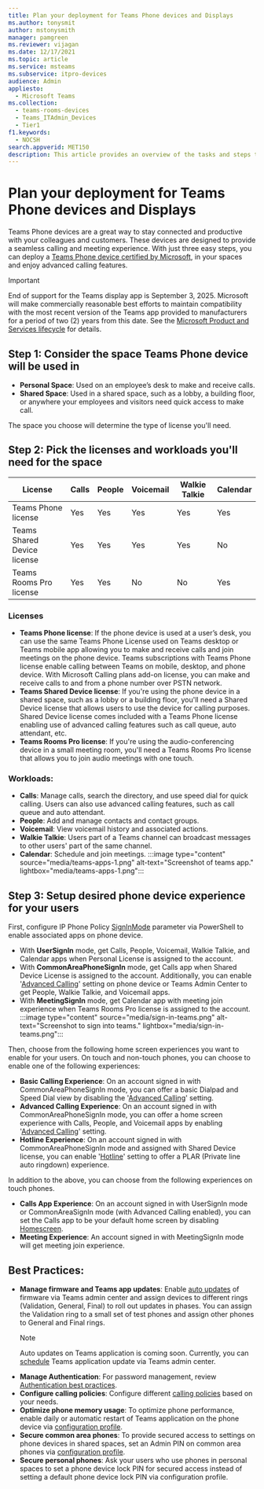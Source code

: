 ```yaml
---
title: Plan your deployment for Teams Phone devices and Displays
ms.author: tonysmit
author: mstonysmith
manager: pamgreen
ms.reviewer: vijagan
ms.date: 12/17/2021
ms.topic: article
ms.service: msteams
ms.subservice: itpro-devices
audience: Admin
appliesto: 
  - Microsoft Teams
ms.collection: 
  - teams-rooms-devices
  - Teams_ITAdmin_Devices
  - Tier1
f1.keywords: 
  - NOCSH
search.appverid: MET150
description: This article provides an overview of the tasks and steps to deploy Teams Phones and displays in your organization.
---
```


# Plan your deployment for Teams Phone devices and Displays

Teams Phone devices are a great way to stay connected and productive with your colleagues and customers. These devices are designed to provide a seamless calling and meeting experience. With just three easy steps, you can deploy a [Teams Phone device certified by Microsoft](https://www.microsoft.com/en-us/microsoft-teams/across-devices/devices/category/desk-phones-teams-displays/34?page=1&filterIds=), in your spaces and enjoy advanced calling features.

> [!IMPORTANT]
> End of support for the Teams display app is September 3, 2025. Microsoft will make commercially reasonable best efforts to maintain compatibility with the most recent version of the Teams app provided to manufacturers for a period of two (2) years from this date. See the [Microsoft Product and Services lifecycle](/lifecycle/products/) for details.


## Step 1: Consider the space Teams Phone device will be used in
- **Personal Space**: Used on an employee’s desk to make and receive calls.
- **Shared Space**: Used in a shared space, such as a lobby, a building floor, or anywhere your employees and visitors need quick access to make call.

The space you choose will determine the type of license you'll need.

## Step 2: Pick the licenses and workloads you'll need for the space 

|License  |Calls |People  |Voicemail  |	Walkie Talkie|Calendar|
|---------|---------|---------|---------|-------|------|
|Teams Phone license     | Yes        |Yes         |Yes         |Yes|Yes|
|Teams Shared Device license    | 	Yes   |  	Yes    | 	Yes    |Yes|No|
|Teams Rooms Pro license     |Yes         |  Yes       |  No       |No|Yes|

### Licenses
- **Teams Phone license**: If the phone device is used at a user’s desk, you can use the same Teams Phone License used on Teams desktop or Teams mobile app allowing you to make and receive calls and join meetings on the phone device. Teams subscriptions with Teams Phone license enable calling between Teams on mobile, desktop, and phone device. With Microsoft Calling plans add-on license, you can make and receive calls to and from a phone number over PSTN network.
- **Teams Shared Device license**: If you're using the phone device in a shared space, such as a lobby or a building floor, you'll need a Shared Device license that allows users to use the device for calling purposes. Shared Device license comes included with a Teams Phone license enabling use of advanced calling features such as call queue, auto attendant, etc.
- **Teams Rooms Pro license**: If you're using the audio-conferencing device in a small meeting room, you'll need a Teams Rooms Pro license that allows you to join audio meetings with one touch.

### Workloads:

- **Calls**: Manage calls, search the directory, and use speed dial for quick calling. Users can also use advanced calling features, such as call queue and auto attendant.
- **People**: Add and manage contacts and contact groups.
- **Voicemail**: View voicemail history and associated actions.
- **Walkie Talkie**: Users part of a Teams channel can broadcast messages to other users' part of the same channel.
- **Calendar**: Schedule and join meetings.
:::image type="content" source="media/teams-apps-1.png" alt-text="Screenshot of teams app." lightbox="media/teams-apps-1.png":::

## Step 3: Setup desired phone device experience for your users 
First, configure IP Phone Policy [SignInMode](/powershell/module/teams/new-csteamsipphonepolicy#-signinmode) parameter via PowerShell to enable associated apps on phone device.
- With **UserSignIn** mode, get Calls, People, Voicemail, Walkie Talkie, and Calendar apps when Personal License is assigned to the account.
- With **CommonAreaPhoneSignIn** mode, get Calls app when Shared Device License is assigned to the account. Additionally, you can enable '[Advanced Calling](../set-up-common-area-phones.md#step-6---set-up-advanced-calling-on-common-area-phones-optional)' setting on phone device or Teams Admin Center to get People, Walkie Talkie, and Voicemail apps.
- With **MeetingSignIn** mode, get Calendar app with meeting join experience when Teams Rooms Pro license is assigned to the account.
:::image type="content" source="media/sign-in-teams.png" alt-text="Screenshot to sign into teams." lightbox="media/sign-in-teams.png":::

Then, choose from the following home screen experiences you want to enable for your users. On touch and non-touch phones, you can choose to enable one of the following experiences:

- **Basic Calling Experience**: On an account signed in with CommonAreaPhoneSignIn mode, you can offer a basic Dialpad and Speed Dial view by disabling the '[Advanced Calling](../set-up-common-area-phones.md#step-6---set-up-advanced-calling-on-common-area-phones-optional)' setting.
- **Advanced Calling Experience**: On an account signed in with CommonAreaPhoneSignIn mode, you can offer a home screen experience with Calls, People, and Voicemail apps by enabling '[Advanced Calling](../set-up-common-area-phones.md)' setting.
- **Hotline Experience**: On an account signed in with CommonAreaPhoneSignIn mode and assigned with Shared Device license, you can enable '[Hotline](../set-up-common-area-phones.md#step-7---set-up-hotlineplar-on-common-area-phones-optional)' setting to offer a PLAR (Private line auto ringdown) experience.

In addition to the above, you can choose from the following experiences on touch phones.

- **Calls App Experience**: On an account signed in with UserSignIn mode or CommonAreaSignIn mode (with Advanced Calling enabled), you can set the Calls app to be your default home screen by disabling [Homescreen](/powershell/module/teams/new-csteamsipphonepolicy#-allowhomescreen).
- **Meeting Experience**: An account signed in with MeetingSignIn mode will get meeting join experience.

## Best Practices:
- **Manage firmware and Teams app updates**: Enable [auto updates](remote-update.md#automatic-updates) of firmware via Teams admin center and assign devices to different rings (Validation, General, Final) to roll out updates in phases. You can assign the Validation ring to a small set of test phones and assign other phones to General and Final rings. 
    > [!NOTE]
    > Auto updates on Teams application is coming soon. Currently, you can [schedule](remote-update.md#manually-update-remote-devices) Teams application update via Teams admin center.
- **Manage Authentication**: For password management, review [Authentication best practices](authentication-best-practices-for-android-devices.md).
- **Configure calling policies**: Configure different [calling policies](../teams-calling-policy.md) based on your needs.
- **Optimize phone memory usage**: To optimize phone performance, enable daily or automatic restart of Teams application on the phone device via [configuration profile](device-management.md#use-configuration-profiles-in-teams).
- **Secure common area phones**: To provide secured access to settings on phone devices in shared spaces, set an Admin PIN on common area phones via [configuration profile](device-management.md#use-configuration-profiles-in-teams).
- **Secure personal phones**: Ask your users who use phones in personal spaces to set a phone device lock PIN for secured access instead of setting a default phone device lock PIN via configuration profile.
